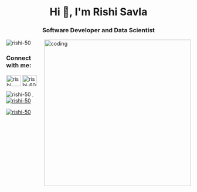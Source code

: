 <h1 align="center">Hi 👋, I'm Rishi Savla</h1>
<h3 align="center">Software Developer and Data Scientist</h3>

<img align="right" alt="coding" width="400" src="https://media.tenor.com/2uyENRmiUt0AAAAC/coding.gif">

<p align="left"> <img src="https://komarev.com/ghpvc/?username=rishi-50&label=Profile%20views&color=0e75b6&style=flat" alt="rishi-50" /> </p>

<h3 align="left">Connect with me:</h3>
<p align="left">
<a href="https://linkedin.com/in/rishi savla" target="blank"><img align="center" src="https://raw.githubusercontent.com/rahuldkjain/github-profile-readme-generator/master/src/images/icons/Social/linked-in-alt.svg" alt="rishi savla" height="30" width="40" /></a>
<a href="https://www.codechef.com/users/rishi_60" target="blank"><img align="center" src="https://cdn.jsdelivr.net/npm/simple-icons@3.1.0/icons/codechef.svg" alt="rishi_60" height="30" width="40" />
</p>

<p><img align="left" src="https://github-readme-stats.vercel.app/api/top-langs?username=rishi-50&show_icons=true&locale=en&layout=compact" alt="rishi-50" /></p>

<p>&nbsp;<img align="center" src="https://github-readme-stats.vercel.app/api?username=rishi-50&show_icons=true&locale=en" alt="rishi-50" /></p>

<p><img align="center" src="https://github-readme-streak-stats.herokuapp.com/?user=rishi-50&" alt="rishi-50" /></p>
